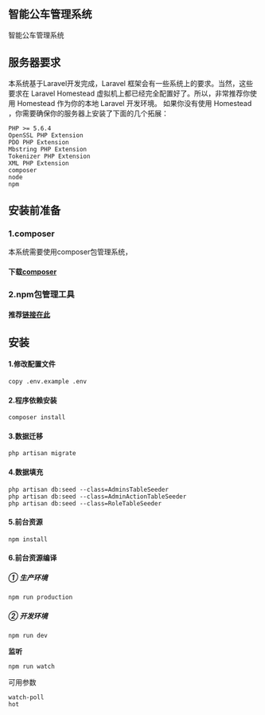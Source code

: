 ## 智能公车管理系统
智能公车管理系统

## 服务器要求
本系统基于Laravel开发完成，Laravel 框架会有一些系统上的要求。当然，这些要求在 Laravel Homestead 虚拟机上都已经完全配置好了。所以，非常推荐你使用 Homestead 作为你的本地 Laravel 开发环境。
如果你没有使用 Homestead ，你需要确保你的服务器上安装了下面的几个拓展：
```
PHP >= 5.6.4
OpenSSL PHP Extension
PDO PHP Extension
Mbstring PHP Extension
Tokenizer PHP Extension
XML PHP Extension
composer
node
npm
```   
## 安装前准备
### 1.composer
本系统需要使用composer包管理系统，
#### 下载[composer](https://getcomposer.org/download/)

### 2.npm包管理工具
#### 推荐[链接在此](http://www.runoob.com/nodejs/nodejs-npm.html)


## 安装
#### 1.修改配置文件
```shell
copy .env.example .env
```

#### 2.程序依赖安装
```shell
composer install
```


#### 3.数据迁移
```shell
php artisan migrate
```

#### 4.数据填充
```shell
php artisan db:seed --class=AdminsTableSeeder
php artisan db:seed --class=AdminActionTableSeeder
php artisan db:seed --class=RoleTableSeeder
```

#### 5.前台资源
```shell
npm install
```

#### 6.前台资源编译
##### ① 生产环境
```shell
npm run production
```
##### ② 开发环境
```shell
npm run dev
```
**监听**
```
npm run watch
```
可用参数
```shell
watch-poll
hot
```